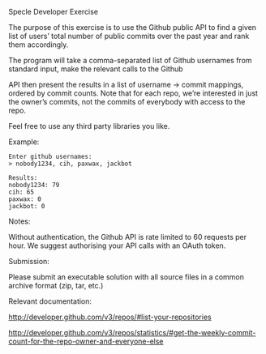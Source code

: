 Specle Developer Exercise

The purpose of this exercise is to use the Github public API to find a given list of users’ total number of public commits over the past year and rank them accordingly.

The program will take a comma-separated list of Github usernames from standard input, make the relevant calls to the Github

API then present the results in a list of username -> commit mappings, ordered by commit counts. Note that for each repo, we’re interested in just the owner’s commits, not the commits of everybody with access to the repo.

Feel free to use any third party libraries you like.

Example:

    Enter github usernames:
    > nobody1234, cih, paxwax, jackbot
    
    Results:
    nobody1234: 79
    cih: 65
    paxwax: 0
    jackbot: 0


Notes:

Without authentication, the Github API is rate limited to 60 requests per hour. We suggest authorising your API calls with an OAuth token.

Submission:

Please submit an executable solution with all source files in a common archive format (zip, tar, etc.)

Relevant documentation:

http://developer.github.com/v3/repos/#list-your-repositories

http://developer.github.com/v3/repos/statistics/#get-the-weekly-commit-count-for-the-repo-owner-and-everyone-else
